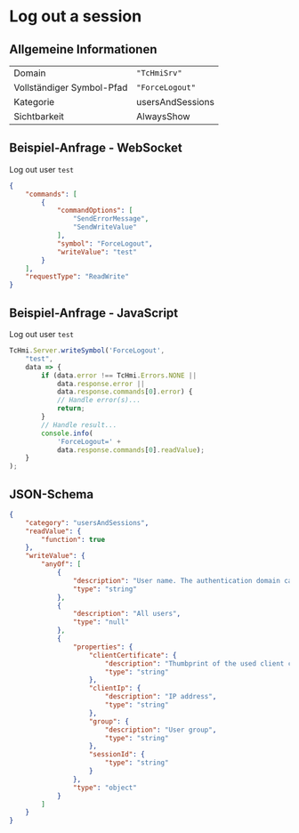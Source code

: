 # Log out a session

## Allgemeine Informationen

|  |  |
| - | - |
| Domain | `"TcHmiSrv"` |
| Vollständiger Symbol-Pfad | `"ForceLogout"` |
| Kategorie | usersAndSessions |
| Sichtbarkeit | AlwaysShow |

## Beispiel-Anfrage - WebSocket

Log out user `test`
```json
{
    "commands": [
        {
            "commandOptions": [
                "SendErrorMessage",
                "SendWriteValue"
            ],
            "symbol": "ForceLogout",
            "writeValue": "test"
        }
    ],
    "requestType": "ReadWrite"
}
```

## Beispiel-Anfrage - JavaScript

Log out user `test`
```javascript
TcHmi.Server.writeSymbol('ForceLogout',
    "test",
    data => {
        if (data.error !== TcHmi.Errors.NONE ||
            data.response.error ||
            data.response.commands[0].error) {
            // Handle error(s)...
            return;
        }
        // Handle result...
        console.info(
            'ForceLogout=' +
            data.response.commands[0].readValue);
    }
);
```

## JSON-Schema

```json
{
    "category": "usersAndSessions",
    "readValue": {
        "function": true
    },
    "writeValue": {
        "anyOf": [
            {
                "description": "User name. The authentication domain can be specified by using 'Domain::UserName'. If no domain is specified all users with the given name will be logged out.",
                "type": "string"
            },
            {
                "description": "All users",
                "type": "null"
            },
            {
                "properties": {
                    "clientCertificate": {
                        "description": "Thumbprint of the used client certificate",
                        "type": "string"
                    },
                    "clientIp": {
                        "description": "IP address",
                        "type": "string"
                    },
                    "group": {
                        "description": "User group",
                        "type": "string"
                    },
                    "sessionId": {
                        "type": "string"
                    }
                },
                "type": "object"
            }
        ]
    }
}
```
